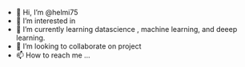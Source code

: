 - 👋 Hi, I’m @helmi75
- 👀 I’m interested in 
- 🌱 I’m currently learning datascience  , machine learning, and  deeep learning. 
- 💞️ I’m looking to collaborate on project 
- 📫 How to reach me ...

<!---
helmi75/helmi75 is a ✨ special ✨ repository because its `README.md` (this file) appears on your GitHub profile.
You can click the Preview link to take a look at your changes.
--->
